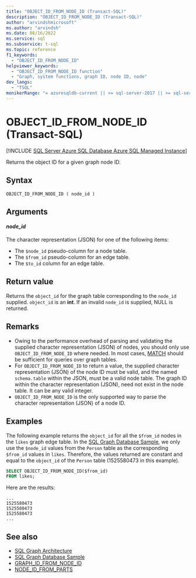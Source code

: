 ```yaml
---
title: "OBJECT_ID_FROM_NODE_ID (Transact-SQL)"
description: "OBJECT_ID_FROM_NODE_ID (Transact-SQL)"
author: "arvindshmicrosoft"
ms.author: "arvindsh"
ms.date: 08/16/2022
ms.service: sql
ms.subservice: t-sql
ms.topic: reference
f1_keywords:
  - "OBJECT_ID_FROM_NODE_ID"
helpviewer_keywords:
  - "OBJECT_ID_FROM_NODE_ID function"
  - "Graph, system functions, graph ID, node ID, node"
dev_langs:
  - "TSQL"
monikerRange: "= azuresqldb-current || >= sql-server-2017 || >= sql-server-linux-2017 || = azuresqldb-mi-current"
---
```

# OBJECT_ID_FROM_NODE_ID (Transact-SQL)
[!INCLUDE [SQL Server Azure SQL Database Azure SQL Managed Instance](../../includes/applies-to-version/sqlserver2017-asdb-asdbmi.md)]

Returns the object ID for a given graph node ID.

## Syntax  
  
```syntaxsql  
OBJECT_ID_FROM_NODE_ID ( node_id )
```
  
## Arguments

#### *node_id*

The character representation (JSON) for one of the following items:

- The `$node_id` pseudo-column for a node table.
- The `$from_id` pseudo-column for an edge table.
- The `$to_id` column for an edge table.

## Return value

Returns the `object_id` for the graph table corresponding to the `node_id` supplied. `object_id` is an **int**. If an invalid `node_id` is supplied, NULL is returned.

## Remarks

- Owing to the performance overhead of parsing and validating the supplied character representation (JSON) of nodes, you should only use `OBJECT_ID_FROM_NODE_ID` where needed. In most cases, [MATCH](../queries/match-sql-graph.md) should be sufficient for queries over graph tables.
- For `OBJECT_ID_FROM_NODE_ID` to return a value, the supplied character representation (JSON) of the node ID must be valid, and the named `schema.table` within the JSON, must be a valid node table. The graph ID within the character representation (JSON), need not exist in the node table. It can be any valid integer.
- `OBJECT_ID_FROM_NODE_ID` is the only supported way to parse the character representation (JSON) of a node ID.

## Examples

The following example returns the `object_id` for all the `$from_id` nodes in the `likes` graph edge table. In the [SQL Graph Database Sample](../../relational-databases/graphs/sql-graph-sample.md), we only use the `$node_id` values from the `Person` table as the corresponding `$from_id` values in `likes`. Therefore, the values returned are constant and equal to the `object_id` of the `Person` table (1525580473 in this example).
  
```sql
SELECT OBJECT_ID_FROM_NODE_ID($from_id)
FROM likes;
```  

Here are the results:

```output
...
1525580473
1525580473
1525580473
...
```

## See also  

- [SQL Graph Architecture](../../relational-databases/graphs/sql-graph-architecture.md)  
- [SQL Graph Database Sample](../../relational-databases/graphs/sql-graph-sample.md)
- [GRAPH_ID_FROM_NODE_ID](./graph-id-from-node-id-transact-sql.md)
- [NODE_ID_FROM_PARTS](./node-id-from-parts-transact-sql.md)
